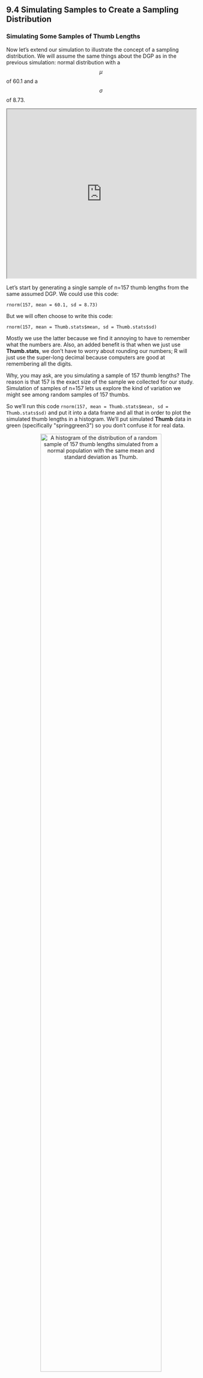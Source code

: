 ## 9.4 Simulating Samples to Create a Sampling Distribution

### Simulating Some Samples of Thumb Lengths

Now let’s extend our simulation to illustrate the concept of a sampling distribution. We will assume the same things about the DGP as in the previous simulation: normal distribution with a $$\mu$$ of 60.1 and a $$\sigma$$ of 8.73.
 
<iframe data-type="learnosity" id="Ch9_More_9"  src="https://coursekata.org/learnosity/preview/Ch9_More_9" width="100%" height="450"></iframe>

Let’s start by generating a single sample of n=157 thumb lengths from the same assumed DGP. We could use this code:

```
rnorm(157, mean = 60.1, sd = 8.73)
``` 

But we will often choose to write this code:

```
rnorm(157, mean = Thumb.stats$mean, sd = Thumb.stats$sd)
```

Mostly we use the latter because we find it annoying to have to remember what the numbers are. Also, an added benefit is that when we just use **Thumb.stats**, we don’t have to worry about rounding our numbers; R will just use the super-long decimal because computers are good at remembering all the digits.

Why, you may ask, are you simulating a sample of 157 thumb lengths? The reason is that 157 is the exact size of the sample we collected for our study. Simulation of samples of n=157 lets us explore the kind of variation we might see among random samples of 157 thumbs.

So we’ll run this code ```rnorm(157, mean = Thumb.stats$mean, sd = Thumb.stats$sd)``` and put it into a data frame and all that in order to plot the simulated thumb lengths in a histogram. We’ll put simulated **Thumb** data in green (specifically "springgreen3") so you don’t confuse it for real data. 

<p align="center" style="text-align: center;"><img src="https://i.postimg.cc/j2RJL8v4/SRRkSwP.png" width=80% alt="A histogram of the distribution of a random sample of 157 thumb lengths simulated from a normal population with the same mean and standard deviation as Thumb." /></p> 

<iframe data-type="learnosity" id="Ch9_More_10"  src="https://coursekata.org/learnosity/preview/Ch9_More_10" width="100%" height="280"></iframe>

Let’s generate two more samples, and look at all three simulated samples next to each other. 

<p align="center" style="text-align: center;"><img src="https://i.postimg.cc/FzGkcjB5/CNINTMz.png" width=100% alt="Three histograms of the distribution of a different random sample of 157 thumb lengths. Each sample is simulated from a normal population with the same mean and standard deviation as Thumb. The distributions look different from each other." /></p>

<iframe data-type="learnosity" id="Ch9_More_11"  src="https://coursekata.org/learnosity/preview/Ch9_More_11" width="100%" height="490"></iframe>

Now look at the histogram below. This is our actual distribution (again) of the thumb lengths produced by our sample of 157 students. 

<p align="center" style="text-align: center;"><img src="https://i.postimg.cc/jssZBLLX/image.png" width=60% alt="A histogram of the distribution of Thumb in Fingers with a vertical line showing the mean." /></p>

Compare the actual distribution with the three simulated sample distributions. Notice that our real sample basically doesn’t look that different from the simulated samples. The simulated samples all vary to some degree and our sample could blend in with them.

Already, just by looking at some simulated samples of the same size we studied, we can get a sense of what our data could have looked like if we had selected a different sample. It certainly seems reasonable, based on just looking at histograms, that our sample could have been generated with the DGP we assumed for our simulations: a normal distribution with a mean of 60.1 and a standard deviation of 8.73.

### Simulating a Sampling Distribution of Mean Thumb Lengths

Up to this point we have generated some samples of n=157 and examined their distributions visually. To construct a sampling distribution, however, we need to compute a sample statistic such as the mean, and do it for a large number of simulated samples.

We learned before how to calculate the mean of 24 randomly-generated die rolls. 

```
mean(resample(1:6, 24))
```

Then we learned how to generate individual scores from a hypothetical normal distribution. 

```
rnorm(1, mean = Thumb.stats$mean, sd = Thumb.stats$sd)
```

Let’s try to put these two ideas together. Modify this code to get the mean of 157 randomly-generated scores from our assumed DGP. 

<p><iframe data-type="datacamp" id="ch9-15" style="border: 0px #ffffff none;" src="https://uclatall.github.io/czi-stats-course/data-camp/chapter-9/ch9-15" width="100%" height="350" ></iframe></p> 

```
[1] 60.86912
```

It is important to note that this 60.86912 is not an individual thumb length, but the average of 157 randomly-generated thumb lengths. 

Now let’s generate some more samples of n=157. Modify the code below using the ```do()``` function to generate 20 samples of n=157. 

<p><iframe data-type="datacamp" id="ch9-16" style="border: 0px #ffffff none;" src="https://uclatall.github.io/czi-stats-course/data-camp/chapter-9/ch9-16" width="100%" height="350" ></iframe></p> 

```
       mean
1  60.95947
2  60.90133
3  59.96278
4  60.65892
5  60.76355
6  60.78775
7  60.57710
8  60.33422
9  60.61046
10 59.83752
11 60.73043
12 60.36514
13 60.88077
14 60.82883
15 58.86428
16 59.44147
17 59.41052
18 60.67863
19 59.06284
20 59.23941
```

<iframe data-type="learnosity" id="Ch9_More_12"  src="https://coursekata.org/learnosity/preview/Ch9_More_12" width="100%" height="1450"></iframe>

Notice that the individual thumb lengths have some extreme thumbs like 74 mm and 40 mm. But the means of samples of n=157 are less extreme.  

<iframe data-type="learnosity" id="Ch9_More_13"  src="https://coursekata.org/learnosity/preview/Ch9_More_13" width="100%" height="300"></iframe>

In the previous section, we generated 1,000 individual thumb lengths to create a simulated population. Now let’s create a simulated sampling distribution. Modify the code we provided to calculate 1,000 means from samples of n=157 from the same hypothesized DGP as above. We’ll save the resulting 1,000 sample means in a data frame called **SDoM**, short for **S**ampling **D**istribution **o**f **M**eans. Then print out the first six rows of **SDoM**.  

<p><iframe data-type="datacamp" id="ch9-17" style="border: 0px #ffffff none;" src="https://uclatall.github.io/czi-stats-course/data-camp/chapter-9/ch9-17" width="100%" height="350" ></iframe></p> 

```
      mean
1 60.95947
2 60.90133
3 59.96278
4 59.65892
5 60.76355
6 60.78775
``` 

<iframe data-type="learnosity" id="Ch9_More_14"  src="https://coursekata.org/learnosity/preview/Ch9_More_14" width="100%" height="1200"></iframe>

Use the DataCamp window below to make a histogram of the variable **mean** in **SDoM**. Also calculate the ```favstats()``` for this distribution of means.  

<p><iframe data-type="datacamp" id="ch9-18" style="border: 0px #ffffff none;" src="https://uclatall.github.io/czi-stats-course/data-camp/chapter-9/ch9-18" width="100%" height="350" ></iframe></p> 

<p align="center" style="text-align: center;"><img src="https://i.postimg.cc/gkkZpTxY/dtn8siI.png" width=80% alt="A histogram of the distribution of the variable mean in the data frame SDoM." /></p> 

```
      min       Q1   median       Q3      max     mean        sd     n missing
 57.19678 59.61451 60.08462 60.56124 62.70251 60.09452 0.7374960  1000       0
``` 

The resulting distribution is not a distribution of individual thumb lengths—it’s a *distribution of means* of samples of n=157. We can see from the histogram that even though we know that the population mean is 60.1, it’s still possible that a randomly selected sample of n=157 could have a mean as large as 62 mm or as small as 58 mm. Most of the means, however, seem to cluster around 60.1, the mean of the population from which the samples were drawn. Your SDoM (and resulting favstats) should look similar to what we got, but it won't look exactly the same because each random simulation will vary a little. 

<iframe data-type="learnosity" id="Ch9_More_15"  src="https://coursekata.org/learnosity/preview/Ch9_More_15" width="100%" height="780"></iframe>

Here the two simulated distributions are shown side-by-side: the population (on the left) and the sampling distribution (on the right). On the left, each data point represents the thumb length of an individual person. On the right, each data point represents the mean thumb length of a randomly sampled group of 157 people. 

<p align="center" style="text-align: center;"><img src="https://i.postimg.cc/15CN3rFD/bGFLA9s.png" width=100% alt="A histogram of the distribution of 1,000 thumb lengths simulated from a normal population with the same mean and standard deviation as Thumb in orange on the left. We use this distribution as a simulated population. A histogram of the distribution of 1,000 means of samples of 157 thumb lengths in blue on the right. Each sample is simulated from a normal population with the same mean and standard deviation as Thumb. This is a sampling distribution. The left distribution is more spread out than the right distribution." /></p>

At first glance, they look fairly similar: normal shape, centered somewhere around 60. What about spread? Do these distributions have similar variation? 

<iframe data-type="learnosity" id="Ch9_More_16"  src="https://coursekata.org/learnosity/preview/Ch9_More_16" width="100%" height="480"></iframe>

The sampling distribution (in blue) is actually less spread out. But it’s hard to see this from the side-by-side histograms. The reason for this is that R, which is trying to help you make a pleasing graph, adjusts the scaling of the x-axis so the histogram mostly fills up the available space.

If we want to produce histograms that are easier to compare visually, we can tell R how to scale the x-axis, and scale it the same for the two histograms. So, for both histograms, let’s chain on this additional code after the ```gf_histogram()``` function:

```
gf_lims(x = c(25,95))
```

We have added the code below to set the x-axis to go from 25 to 95 for the histogram of the simulated population (**simThumb** from **simpop**). Modify the code below that to make a histogram of the sampling distribution (**mean** from **SDoM**) scaled in the same way. Feel free to cut and paste! Cutting and pasting is an important part of coding!  

<p><iframe data-type="datacamp" id="ch9-19" style="border: 0px #ffffff none;" src="https://uclatall.github.io/czi-stats-course/data-camp/chapter-9/ch9-19" width="100%" height="350" ></iframe></p> 

<p align="center" style="text-align: center;"><img src="https://i.postimg.cc/nhX9j9Kg/1TCTo2M.png" width=100% alt="A density histogram of the distribution of 1,000 thumb lengths simulated from a normal population with the same mean and standard deviation as Thumb in orange on the left. A density histogram of the distribution of 1,000 means of samples of 157 thumb lengths in blue on the right. Each sample is simulated from a normal population with the same mean and standard deviation as Thumb. It’s much easier to see the left distribution is more spread out than the right distribution by putting them on the same x-axis scale from 25 to 95." /></p>

Now when we put the two histograms side-by-side on the same scale we can clearly see that the sampling distribution of means for samples of n=157 is quite a bit less spread out than the simulated population distribution.  

<iframe data-type="vimeo" id="379347246" width="640" height="360" src="https://player.vimeo.com/video/379347246" frameborder="0" allow="autoplay; fullscreen" allowfullscreen></iframe>

<p><iframe data-type="learnosity" id="Ch9_More_18"  src="https://coursekata.org/learnosity/preview/Ch9_More_18" width="100%" height="600"></iframe></p>

<iframe data-type="learnosity" id="Ch9_More_17"  src="https://coursekata.org/learnosity/preview/Ch9_More_17" width="100%" height="680"></iframe>

When calculating probabilities from distributions, it is critical to pay attention to the exact question being asked. Questions about individual scores are answered in reference to the distribution they come from—the population distribution. Questions about means of samples are answered in reference to sampling distributions, because sampling distributions are the ones that generate sample means. 
